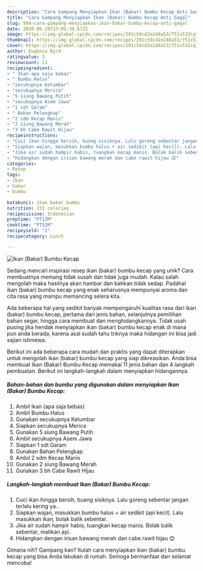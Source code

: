 ```yaml
---
description: "Cara Gampang Menyiapkan Ikan (Bakar) Bumbu Kecap Anti Gagal"
title: "Cara Gampang Menyiapkan Ikan (Bakar) Bumbu Kecap Anti Gagal"
slug: 984-cara-gampang-menyiapkan-ikan-bakar-bumbu-kecap-anti-gagal
date: 2020-06-28T17:05:39.672Z
image: https://img-global.cpcdn.com/recipes/201c59cd2e248a53/751x532cq70/ikan-bakar-bumbu-kecap-foto-resep-utama.jpg
thumbnail: https://img-global.cpcdn.com/recipes/201c59cd2e248a53/751x532cq70/ikan-bakar-bumbu-kecap-foto-resep-utama.jpg
cover: https://img-global.cpcdn.com/recipes/201c59cd2e248a53/751x532cq70/ikan-bakar-bumbu-kecap-foto-resep-utama.jpg
author: Eugenia Byrd
ratingvalue: 3
reviewcount: 13
recipeingredient:
- " Ikan apa saja bebas"
- " Bumbu Halus"
- "secukupnya Ketumbar"
- "secukupnya Merica"
- "5 siung Bawang Putih"
- "secukupnya Asem Jawa"
- "1 sdt Garam"
- " Bahan Pelengkap"
- "2 sdm Kecap Manis"
- "2 siung Bawang Merah"
- "3 bh Cabe Rawit Hijau"
recipeinstructions:
- "Cuci ikan hingga bersih, buang sisiknya. Lalu goreng sebentar jangan terlalu kering ya.."
- "Siapkan wajan, masukkan bumbu halus + air sedikit (api kecil). Lalu masukkan ikan, bolak balik sebentar."
- "Jika air sudah hampir habis, tuangkan kecap manis. Bolak balik sebentar, matikan api."
- "Hidangkan dengan irisan bawang merah dan cabe rawit hijau 😊"
categories:
- Resep
tags:
- ikan
- bakar
- bumbu

katakunci: ikan bakar bumbu 
nutrition: 231 calories
recipecuisine: Indonesian
preptime: "PT12M"
cooktime: "PT52M"
recipeyield: "2"
recipecategory: Lunch

---
```



![Ikan (Bakar) Bumbu Kecap](https://img-global.cpcdn.com/recipes/201c59cd2e248a53/751x532cq70/ikan-bakar-bumbu-kecap-foto-resep-utama.jpg)

Sedang mencari inspirasi resep ikan (bakar) bumbu kecap yang unik? Cara membuatnya memang tidak susah dan tidak juga mudah. Kalau salah mengolah maka hasilnya akan hambar dan bahkan tidak sedap. Padahal ikan (bakar) bumbu kecap yang enak seharusnya mempunyai aroma dan cita rasa yang mampu memancing selera kita.

Ada beberapa hal yang sedikit banyak mempengaruhi kualitas rasa dari ikan (bakar) bumbu kecap, pertama dari jenis bahan, selanjutnya pemilihan bahan segar, hingga cara membuat dan menghidangkannya. Tidak usah pusing jika hendak menyiapkan ikan (bakar) bumbu kecap enak di mana pun anda berada, karena asal sudah tahu triknya maka hidangan ini bisa jadi sajian istimewa.




Berikut ini ada beberapa cara mudah dan praktis yang dapat diterapkan untuk mengolah ikan (bakar) bumbu kecap yang siap dikreasikan. Anda bisa membuat Ikan (Bakar) Bumbu Kecap memakai 11 jenis bahan dan 4 langkah pembuatan. Berikut ini langkah-langkah dalam menyiapkan hidangannya.

<!--inarticleads1-->

##### Bahan-bahan dan bumbu yang digunakan dalam menyiapkan Ikan (Bakar) Bumbu Kecap:

1. Ambil  Ikan (apa saja bebas)
1. Ambil  Bumbu Halus
1. Gunakan secukupnya Ketumbar
1. Siapkan secukupnya Merica
1. Gunakan 5 siung Bawang Putih
1. Ambil secukupnya Asem Jawa
1. Siapkan 1 sdt Garam
1. Gunakan  Bahan Pelengkap
1. Ambil 2 sdm Kecap Manis
1. Gunakan 2 siung Bawang Merah
1. Gunakan 3 bh Cabe Rawit Hijau




<!--inarticleads2-->

##### Langkah-langkah membuat Ikan (Bakar) Bumbu Kecap:

1. Cuci ikan hingga bersih, buang sisiknya. Lalu goreng sebentar jangan terlalu kering ya..
1. Siapkan wajan, masukkan bumbu halus + air sedikit (api kecil). Lalu masukkan ikan, bolak balik sebentar.
1. Jika air sudah hampir habis, tuangkan kecap manis. Bolak balik sebentar, matikan api.
1. Hidangkan dengan irisan bawang merah dan cabe rawit hijau 😊




Gimana nih? Gampang kan? Itulah cara menyiapkan ikan (bakar) bumbu kecap yang bisa Anda lakukan di rumah. Semoga bermanfaat dan selamat mencoba!
